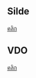 ## Silde
[คลิก](https://github.com/TKishioru/KMITL/tree/main/Year2021_2/01076028%20INFORMATION%20AND%20COMPUTER%20SECURITY/Slide)

## VDO
[คลิก](https://youtube.com/playlist?list=PLW0whsxiBOCwjYH2XNZk2-7VMnc8vKhdG)
